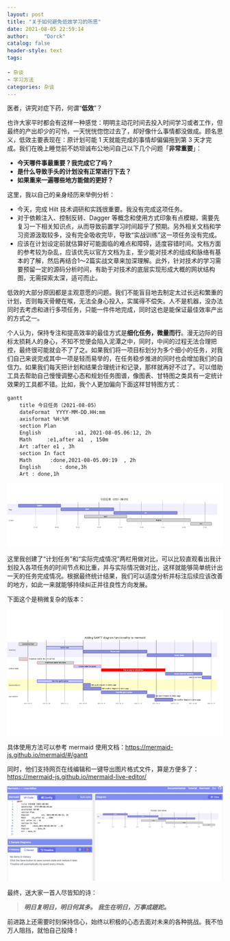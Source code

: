 ```yaml
---
layout: post
title: "关于如何避免低效学习的所思"
date: 2021-08-05 22:59:14
author:     "Dorck"
catalog: false
header-style: text
tags: 

- 杂谈
- 学习方法
categories: 杂谈
---
```




医者，讲究对症下药，何谓“**低效**”？

也许大家平时都会有这样一种感觉：明明主动花时间去投入时间学习或者工作，但最终的产出却少的可怜，一天恍恍惚惚过去了，却好像什么事情都没做成。顾名思义，低效主要表现在：原计划可能 1 天就能完成的事情却偏偏拖到第 3 天才完成。我们在晚上睡觉前不妨坦诚布公地问自己以下几个问题「**非常重要**」：

- **今天哪件事最重要？我完成它了吗？**
- **是什么导致手头的计划没有正常进行下去？**
- **如果重来一遍哪些地方能做的更好？**

这里，我以自己的亲身经历来举例分析：

- 今天，完成 Hilt 技术调研和实践很重要。我没有完成这项任务。
- 对于依赖注入、控制反转、Dagger 等概念和使用方式印象有点模糊，需要先复习一下相关知识点，从而导致前置学习时间超乎了预期。另外相关文档和学习资源汲取较多，没有完全吸收完毕，导致“实战训练”这一项任务没有完成。
- 应该在计划设定前就估算好可能面临的难点和障碍，适度容错时间。文档方面的参考较为杂乱，应该优先以官方文档为主，至少能对技术的组成和脉络有基本的了解，然后再结合1～2篇实战文章来加深理解。此外，针对技术的学习需要预留一定的源码分析时间，有助于对技术的底层实现形成大概的网状结构图，无需探索太深，适可而止。

低效的大部分原因都是主观意愿的问题。我们不能盲目地去制定太过长远和繁重的计划，否则每天骨鲠在喉，无法全身心投入，实属得不偿失。人不是机器，没办法同时去考虑和进行多项任务，只能一件件地完成，同时这也是能保证最佳效率产出的方式之一。



个人认为，保持专注和提高效率的最佳方式是**细化任务，微量而行**。漫无边际的目标太损耗人的身心，不知不觉便会陷入泥潭之中，同时，中间的过程无法合理把控，最终很可能就会不了了之。如果我们将一项目标划分为多个细小的任务，对我们自己来说完成其中一项是轻而易举的，在任务稳步推进的同时也会增加我们的自信力。如果我们每天把计划和结果合理统计和记录，那样就再好不过了。可以借助工具去帮助自己慢慢调整心态和规划任务图谱，像图表、甘特图之类具有一定统计效果的工具都不错。比如，我个人更加偏向下面这样甘特图方式：

```mermaid
gantt
    title 今日任务（2021-08-05）
    dateFormat  YYYY-MM-DD.HH:mm
    axisformat %H:%M
    section Plan
    English           :a1, 2021-08-05.06:12, 2h
    Math     :e1,after a1  , 150m
    Art :after e1 , 3h
    section In fact
    Math      :done,2021-08-05.09:19  , 2h
    English      : done,3h
    Art : done,1h
```



![daily-plan-sample](/img/in-post/post-other/daily-plan-sample.png)

这里我创建了“计划任务”和“实际完成情况”两栏用做对比，可以比较直观看出我计划投入各项任务的时间节点和比重，并与实际情况做对比，这样就能够简单统计出一天的任务完成情况。根据最终统计结果，我们可以适度分析并标注后续应该改善的地方，如此一来就能够持续纠正并往良性方向发展。

下面这个是稍微复杂的版本：

![long-days-gantt](/img/in-post/post-other/long-days-gantt.png)

具体使用方法可以参考 mermaid 使用文档：https://mermaid-js.github.io/mermaid/#/gantt

同时，他们支持网页在线编辑和一键导出图片格式文件，算是方便多了：https://mermaid-js.github.io/mermaid-live-editor/

![mermaid-editor-sample](/img/in-post/post-other/mermaid-editor-sample.png)

最终，送大家一首人尽皆知的诗：

> ***明日复明日，明日何其多。***
> ***我生在明日，万事成蹉跎。***



前进路上还需要时刻保持信心，始终以积极的心态去面对未来的各种挑战。我不怕万人阻挡，就怕自己投降！
